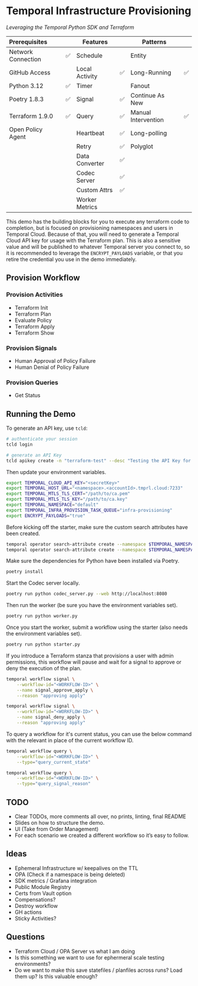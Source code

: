 # Temporal Infrastructure Provisioning

_Leveraging the Temporal Python SDK and Terraform_

| Prerequisites      |    | Features       |    | Patterns            |    |
|:-------------------|----|----------------|----|---------------------|----|
| Network Connection | ✅ | Schedule       |    | Entity              |    |
| GitHub Access      |    | Local Activity | ✅ | Long-Running        | ✅ |
| Python 3.12        | ✅ | Timer          |    | Fanout              |    |
| Poetry 1.8.3       | ✅ | Signal         | ✅ | Continue As New     |    |
| Terraform 1.9.0    | ✅ | Query          | ✅ | Manual Intervention | ✅ |
| Open Policy Agent  |    | Heartbeat      | ✅ | Long-polling        |    |
|                    |    | Retry          | ✅ | Polyglot            |    |
|                    |    | Data Converter | ✅ |                     |    |
|                    |    | Codec Server   | ✅ |                     |    |
|                    |    | Custom Attrs   | ✅ |                     |    |
|                    |    | Worker Metrics |    |                     |    |

This demo has the building blocks for you to execute any terraform code to completion, but is focused on
provisioning namespaces and users in Temporal Cloud. Because of that, you will need to generate a
Temporal Cloud API key for usage with the Terraform plan. This is also a sensitive value and will
be published to whatever Temporal server you connect to, so it is recommended to leverage the
`ENCRYPT_PAYLOADS` variable, or that you retire the credential you use in the demo immediately.

## Provision Workflow

### Provision Activities

- Terraform Init
- Terraform Plan
- Evaluate Policy
- Terraform Apply
- Terraform Show

### Provision Signals

- Human Approval of Policy Failure
- Human Denial of Policy Failure

### Provision Queries

- Get Status

## Running the Demo

To generate an API key, use `tcld`:

```bash
# authenticate your session
tcld login

# generate an API Key
tcld apikey create -n "terraform-test" --desc "Testing the API Key for the TF Provider" -d 90d
```

Then update your environment variables.

```bash
export TEMPORAL_CLOUD_API_KEY="<secretKey>"
export TEMPORAL_HOST_URL="<namespace>.<accountId>.tmprl.cloud:7233"
export TEMPORAL_MTLS_TLS_CERT="/path/to/ca.pem"
export TEMPORAL_MTLS_TLS_KEY="/path/to/ca.key"
export TEMPORAL_NAMESPACE="default"
export TEMPORAL_INFRA_PROVISION_TASK_QUEUE="infra-provisioning"
export ENCRYPT_PAYLOADS="true"
```

Before kicking off the starter, make sure the custom search attributes have been created.

```bash
temporal operator search-attribute create --namespace $TEMPORAL_NAMESPACE --name provisionStatus --type text
temporal operator search-attribute create --namespace $TEMPORAL_NAMESPACE --name tfDirectory --type text
```

Make sure the dependencies for Python have been installed via Poetry.

```bash
poetry install
```

Start the Codec server locally.

```bash
poetry run python codec_server.py --web http://localhost:8080
```

Then run the worker (be sure you have the environment variables set).

```bash
poetry run python worker.py
```

Once you start the worker, submit a workflow using the starter (also needs the environment variables set).

```bash
poetry run python starter.py
```

If you introduce a Terraform stanza that provisions a user with admin permissions, this workflow will pause and wait
for a signal to approve or deny the execution of the plan.

```bash
temporal workflow signal \
    --workflow-id="<WORKFLOW-ID>" \
    --name signal_approve_apply \
    --reason "approving apply"

temporal workflow signal \
    --workflow-id="<WORKFLOW-ID>" \
    --name signal_deny_apply \
    --reason "approving apply"
```

To query a workflow for it's current status, you can use the below command with the relevant in place of the current workflow ID.

```bash
temporal workflow query \
    --workflow-id="<WORKFLOW-ID>" \
    --type="query_current_state"

temporal workflow query \
    --workflow-id="<WORKFLOW-ID>" \
    --type="query_signal_reason"
```

## TODO

- Clear TODOs, more comments all over, no prints, linting, final README
- Slides on how to structure the demo.
- UI (Take from Order Management)
- For each scenario we created a different workflow so it’s easy to follow.

## Ideas

- Ephemeral Infrastructure w/ keepalives on the TTL
- OPA (Check if a namespace is being deleted)
- SDK metrics / Grafana integration
- Public Module Registry
- Certs from Vault option
- Compensations?
- Destroy workflow
- GH actions
- Sticky Activities?

## Questions

- Terraform Cloud / OPA Server vs what I am doing
- Is this something we want to use for ephermeral scale testing environments?
- Do we want to make this save statefiles / planfiles across runs? Load them up? Is this valuable enough?
